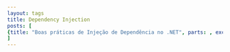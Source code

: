 ```yaml
---
layout: tags
title: Dependency Injection
posts: [
{title: "Boas práticas de Injeção de Dependência no .NET", parts: , excerpt: "A Injeção de Dependência é um dos princípios fundamentais da programação orientada a objetos, ela nos ajuda a criar sistemas mais flexíveis e testáveis. Neste post, vamos explorar algumas boas práticas para utilizar a Injeção de Dependência no .NET.", url: /2025/08/boas-praticas-di-dotnet}
]
---
```

